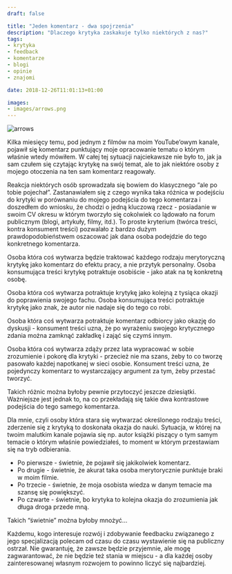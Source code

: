 ```yaml
---
draft: false

title: "Jeden komentarz - dwa spojrzenia"
description: "Dlaczego krytyka zaskakuje tylko niektórych z nas?"
tags: 
- krytyka
- feedback
- komentarze
- blogi
- opinie
- znajomi

date: 2018-12-26T11:01:13+01:00

images:
- images/arrows.png
---
```


![arrows](/images/arrows.png)

Kilka miesięcy temu, pod jednym z filmów na moim YouTube’owym kanale, pojawił się komentarz punktujący moje opracowanie tematu o którym właśnie wtedy mówiłem. W całej tej sytuacji najciekawsze nie było to, jak ja sam czułem się czytając krytykę na swój temat, ale to jak niektóre osoby z mojego otoczenia na ten sam komentarz reagowały.

Reakcja niektórych osób sprowadzała się bowiem do klasycznego “ale po tobie pojechał”. Zastanawiałem się z czego wynika taka różnica w podejściu do krytyki w porównaniu do mojego podejścia do tego komentarza i doszedłem do wniosku, że chodzi o jedną kluczową rzecz - posiadanie w swoim CV okresu w którym tworzyło się cokolwiek co lądowało na forum publicznym (blogi, artykuły, filmy, itd.). To proste kryterium (twórca treści, kontra konsument treści) pozwalało z bardzo dużym prawdopodobieństwem oszacować jak dana osoba podejdzie do tego konkretnego komentarza.

Osoba która coś wytwarza będzie traktować każdego rodzaju merytoryczną krytykę jako komentarz do efektu pracy, a nie przytyk personalny. Osoba konsumująca treści krytykę potraktuje osobiście - jako atak na tę konkretną osobę.

Osoba która coś wytwarza potraktuje krytykę jako kolejną z tysiąca okazji do poprawienia swojego fachu. Osoba konsumująca treści potraktuje krytykę jako znak, że autor nie nadaje się do tego co robi.

Osoba która coś wytwarza potraktuje komentarz odbiorcy jako okazję do dyskusji - konsument treści uzna, że po wyrażeniu swojego krytycznego zdania można zamknąć zakładkę i zająć się czymś innym.

Osoba która coś wytwarza zdąży przez lata wypracować w sobie zrozumienie i pokorę dla krytyki - przecież nie ma szans, żeby to co tworzę pasowało każdej napotkanej w sieci osobie. Konsument treści uzna, że pojedynczy komentarz to wystarczający argument za tym, żeby przestać tworzyć.

Takich różnic można byłoby pewnie przytoczyć jeszcze dziesiątki. Ważniejsze jest jednak to, na co przekładają się takie dwa kontrastowe podejścia do tego samego komentarza.

Dla mnie, czyli osoby która stara się wytwarzać określonego rodzaju treści, zderzenie się z krytyką to doskonała okazja do nauki. Sytuacja, w której na twoim malutkim kanale pojawia się np. autor książki piszący o tym samym temacie o którym właśnie powiedziałeś, to moment w którym przestawiam się na tryb odbierania. 

* Po pierwsze - świetnie, że pojawił się jakikolwiek komentarz. 
* Po drugie - świetnie, że akurat taka osoba merytorycznie punktuje braki w moim filmie. 
* Po trzecie - świetnie, że moja osobista wiedza w danym temacie ma szansę się powiększyć. 
* Po czwarte - świetnie, bo krytyka to kolejna okazja do zrozumienia jak długa droga przede mną. 

Takich “świetnie” można byłoby mnożyć…

Każdemu, kogo interesuje rozwój i zdobywanie feedbacku związanego z jego specjalizacją polecam od czasu do czasu wystawienie się na publiczny ostrzał. Nie gwarantuję, że zawsze będzie przyjemnie, ale mogę zagwarantować, że nie będzie też stania w miejscu - a dla każdej osoby zainteresowanej własnym rozwojem to powinno liczyć się najbardziej.
